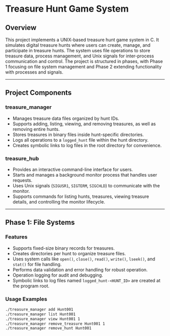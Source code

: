 # Treasure Hunt Game System

## Overview

This project implements a UNIX-based treasure hunt game system in C. It simulates digital treasure hunts where users can create, manage, and participate in treasure hunts. The system uses file operations to store treasure data, process management, and Unix signals for inter-process communication and control. The project is structured in phases, with Phase 1 focusing on file system management and Phase 2 extending functionality with processes and signals.

---

## Project Components

### treasure_manager

- Manages treasure data files organized by hunt IDs.
- Supports adding, listing, viewing, and removing treasures, as well as removing entire hunts.
- Stores treasures in binary files inside hunt-specific directories.
- Logs all operations to a `logged_hunt` file within the hunt directory.
- Creates symbolic links to log files in the root directory for convenience.

### treasure_hub

- Provides an interactive command-line interface for users.
- Starts and manages a background monitor process that handles user requests.
- Uses Unix signals (`SIGUSR1`, `SIGTERM`, `SIGCHLD`) to communicate with the monitor.
- Supports commands for listing hunts, treasures, viewing treasure details, and controlling the monitor lifecycle.

---

## Phase 1: File Systems

### Features

- Supports fixed-size binary records for treasures.
- Creates directories per hunt to organize treasure files.
- Uses system calls like `open()`, `close()`, `read()`, `write()`, `lseek()`, and `stat()` for file handling.
- Performs data validation and error handling for robust operation.
- Operation logging for audit and debugging.
- Symbolic links to log files named `logged_hunt-<HUNT_ID>` are created at the program root.

### Usage Examples

```bash
./treasure_manager add Hunt001
./treasure_manager list Hunt001
./treasure_manager view Hunt001 1
./treasure_manager remove_treasure Hunt001 1
./treasure_manager remove_hunt Hunt001
